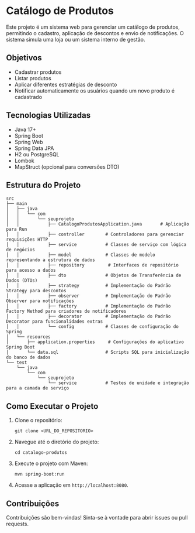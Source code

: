# Catálogo de Produtos

Este projeto é um sistema web para gerenciar um catálogo de produtos, permitindo o cadastro, aplicação de descontos e envio de notificações. O sistema simula uma loja ou um sistema interno de gestão.

## Objetivos

- Cadastrar produtos
- Listar produtos
- Aplicar diferentes estratégias de desconto
- Notificar automaticamente os usuários quando um novo produto é cadastrado

## Tecnologias Utilizadas

- Java 17+
- Spring Boot
- Spring Web
- Spring Data JPA
- H2 ou PostgreSQL
- Lombok
- MapStruct (opcional para conversões DTO)

## Estrutura do Projeto

```
src
├── main
│   ├── java
│   │   └── com
│   │       └── seuprojeto
│   │           ├── CatalogoProdutosApplication.java       # Aplicação para Run
│   │           ├── controller        # Controladores para gerenciar requisições HTTP
│   │           ├── service           # Classes de serviço com lógica de negócios
│   │           ├── model             # Classes de modelo representando a estrutura de dados
│   │           ├── repository         # Interfaces de repositório para acesso a dados
│   │           ├── dto               # Objetos de Transferência de Dados (DTOs)
│   │           ├── strategy          # Implementação do Padrão Strategy para descontos
│   │           ├── observer          # Implementação do Padrão Observer para notificações
│   │           ├── factory           # Implementação do Padrão Factory Method para criadores de notificadores
│   │           ├── decorator         # Implementação do Padrão Decorator para funcionalidades extras
│   │           └── config            # Classes de configuração do Spring
│   └── resources
│       ├── application.properties     # Configurações do aplicativo Spring Boot
│       └── data.sql                  # Scripts SQL para inicialização do banco de dados
└── test
    └── java
        └── com
            └── seuprojeto
                └── service           # Testes de unidade e integração para a camada de serviço
```

## Como Executar o Projeto

1. Clone o repositório:
   ```
   git clone <URL_DO_REPOSITORIO>
   ```

2. Navegue até o diretório do projeto:
   ```
   cd catalogo-produtos
   ```

3. Execute o projeto com Maven:
   ```
   mvn spring-boot:run
   ```

4. Acesse a aplicação em `http://localhost:8080`.

## Contribuições

Contribuições são bem-vindas! Sinta-se à vontade para abrir issues ou pull requests.
